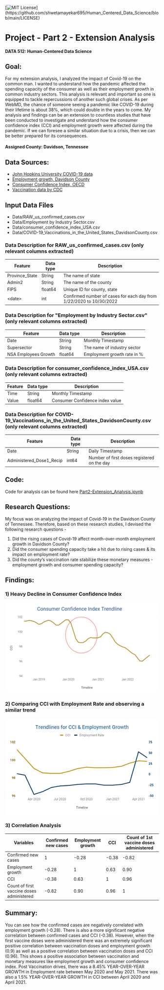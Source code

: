 [![MIT License](https://img.shields.io/apm/l/atomic-design-ui.svg?)](https://github.com/shwetamayekar695/Human_Centered_Data_Science/blob/main/LICENSE)

# Project - Part 2 - Extension Analysis

**DATA 512: Human-Centered Data Science**


## Goal:
For my extension analysis, I analyzed the impact of Covid-19 on the common man. I wanted to understand how the pandemic affected the spending capacity of the consumer as well as their employment growth in common industry sectors. This analysis is relevant and important so one is equipped to tackle repercussions of another such global crises. As per WebMD, the chance of someone seeing a pandemic like COVID-19 during their lifetime is about 38%, which could double in the years to come. My analysis and findings can be an extension to countless studies that have been conducted to investigate and understand how the consumer confidence index (CCI) and employment growth were affected during the pandemic. If we can foresee a similar situation due to a crisis, then we can be better prepared for its consequences.


#### Assigned County: Davidson, Tennessee

## Data Sources:
- [John Hopkins University COVID-19 data](https://www.kaggle.com/datasets/antgoldbloom/covid19-data-from-john-hopkins-university)
- [Employment growth, Davidson County](https://datausa.io/profile/geo/davidson-county-tn)
- [Consumer Confidence Index, OECD](https://data.oecd.org/leadind/consumer-confidence-index-cci.htm#indicator-chart)
- [Vaccination data by CDC](https://data.cdc.gov/Vaccinations/COVID-19-Vaccinations-in-the-United-States-County/8xkx-amqh/data)

## Input Data Files
- Data/RAW_us_confirmed_cases.csv
- Data/Employment by Industry Sector.csv
- Data/consumer_confidence_index_USA.csv
- Data/COVID-19_Vaccinations_in_the_United_States_DavidsonCounty.csv

### Data Description for RAW_us_confirmed_cases.csv (only relevant columns extracted)

| Feature        | Data type | Description                                                         |
|----------------|-----------|---------------------------------------------------------------------|
| Province_State | String    | The name of state                                                   |
| Admin2         | String    | The name of the county                                              |
| FIPS           | float64   | Unique ID for county, state                                         |
| \<date>        | int       | Confirmed number of cases for each day from 1/22/2020 to 10/30/2022 |


### Data Description for "Employment by Industry Sector.csv" (only relevant columns extracted)

| Feature                | Data type | Description                                                         |
|------------------------|-----------|---------------------------------------------------------------------|
| Date                   | String    | Monthly Timestamp                                                   | 
| Supersector            | String    | The name of industry sector                                         |
| NSA Employees Growth   | float64   | Employment growth rate in %                                         |

### Data Description for consumer_confidence_index_USA.csv (only relevant columns extracted)

| Feature                | Data type | Description                                                         |
|------------------------|-----------|---------------------------------------------------------------------|
| Time                   | String    | Monthly Timestamp                                                   | 
| Value                  | float64   | Consumer Confidence index value                                     |

### Data Description for COVID-19_Vaccinations_in_the_United_States_DavidsonCounty.csv (only relevant columns extracted)

| Feature                  | Data type | Description                                                         |
|--------------------------|-----------|---------------------------------------------------------------------|
| Date                     | String    | Daily Timestamp                                                     | 
| Administered_Dose1_Recip | int64     | Number of first doses registered on the day                         |


## Code:
Code for analysis can be found here [Part2-Extension_Analysis.ipynb](https://github.com/shwetamayekar695/Human_Centered_Data_Science/blob/main/project/part2-extension-analysis/Part2-Extension_Analysis.ipynb)

## Research Questions:
My focus was on analyzing the impact of Covid-19 in the Davidson County of Tennessee. Therefore, based on these research studies, I devised the following research questions -
1) Did the rising cases of Covid-19 affect month-over-month employment growth in Davidson County?
2) Did the consumer spending capacity take a hit due to rising cases & its impact on employment rate?
3) Did the county’s vaccination rate stabilize these monetary measures - employment growth and consumer spending capacity?

## Findings:

### 1) Heavy Decline in Consumer Confidence Index
#### ![CCI_Trendline_after_Covid-19](https://github.com/shwetamayekar695/Human_Centered_Data_Science/blob/main/project/part2-extension-analysis/visualizations/%20CCI_Trendline_after_Covid-19.png)

### 2) Comparing CCI with Employment Rate and observing a similar trend
#### ![Trendlines_for_CCI_Employment_Growth](https://github.com/shwetamayekar695/Human_Centered_Data_Science/blob/main/project/part2-extension-analysis/visualizations/Trendlines_for_CCI_Employment_Growth.png)

### 3) Correlation Analysis

| Variables                                 | Confirmed new cases | Employment growth | CCI   | Count of 1st vaccine doses administered |
|-------------------------------------------|---------------------|-------------------|-------|-----------------------------------------|
| Confirmed new cases                       |  1                  |  -0.28            | -0.38 | -0.82                                   |
| Employment growth                         | -0.28               |  1                |  0.63 |  0.90                                   |
| CCI                                       | -0.38               |  0.63             |  1    |  0.96                                   |
| Count of first vaccine doses administered | -0.82               |  0.90             |  0.96 |  1                                      |


## Summary:
You can see how the confirmed cases are negatively correlated with employment growth (-0.28). There is also a more significant negative correlation between confirmed cases and CCI (-0.38). However, when the first vaccine doses were administered there was an extremely significant positive correlation between vaccination doses and employment growth (0.9) as well as a positive correlation between vaccination doses and CCI (0.96). This shows a positive association between vaccination and monetary measures like employment growth and consumer confidence index.
Post Vaccination drives, there was a 8.45% YEAR-OVER-YEAR GROWTH in Employment rate between May 2020 and May 2021. There was also a 1.5% YEAR-OVER-YEAR GROWTH in CCI between April 2020 and April 2021.
